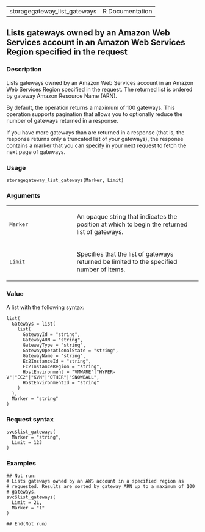 <table style="width: 100%;">
<tbody>
<tr class="odd">
<td>storagegateway_list_gateways</td>
<td style="text-align: right;">R Documentation</td>
</tr>
</tbody>
</table>

## Lists gateways owned by an Amazon Web Services account in an Amazon Web Services Region specified in the request

### Description

Lists gateways owned by an Amazon Web Services account in an Amazon Web
Services Region specified in the request. The returned list is ordered
by gateway Amazon Resource Name (ARN).

By default, the operation returns a maximum of 100 gateways. This
operation supports pagination that allows you to optionally reduce the
number of gateways returned in a response.

If you have more gateways than are returned in a response (that is, the
response returns only a truncated list of your gateways), the response
contains a marker that you can specify in your next request to fetch the
next page of gateways.

### Usage

    storagegateway_list_gateways(Marker, Limit)

### Arguments

<table>
<colgroup>
<col style="width: 35%" />
<col style="width: 65%" />
</colgroup>
<tbody>
<tr class="odd">
<td><code id="storagegateway_list_gateways_:_Marker">Marker</code></td>
<td><p>An opaque string that indicates the position at which to begin
the returned list of gateways.</p></td>
</tr>
<tr class="even">
<td><code id="storagegateway_list_gateways_:_Limit">Limit</code></td>
<td><p>Specifies that the list of gateways returned be limited to the
specified number of items.</p></td>
</tr>
</tbody>
</table>

### Value

A list with the following syntax:

    list(
      Gateways = list(
        list(
          GatewayId = "string",
          GatewayARN = "string",
          GatewayType = "string",
          GatewayOperationalState = "string",
          GatewayName = "string",
          Ec2InstanceId = "string",
          Ec2InstanceRegion = "string",
          HostEnvironment = "VMWARE"|"HYPER-V"|"EC2"|"KVM"|"OTHER"|"SNOWBALL",
          HostEnvironmentId = "string"
        )
      ),
      Marker = "string"
    )

### Request syntax

    svc$list_gateways(
      Marker = "string",
      Limit = 123
    )

### Examples

    ## Not run: 
    # Lists gateways owned by an AWS account in a specified region as
    # requested. Results are sorted by gateway ARN up to a maximum of 100
    # gateways.
    svc$list_gateways(
      Limit = 2L,
      Marker = "1"
    )

    ## End(Not run)
